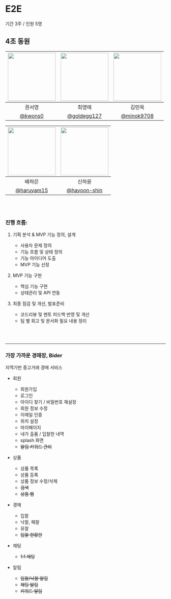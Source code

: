 # E2E

기간 3주 / 인원 5명

## 4조 동원

| [<img src="https://avatars.githubusercontent.com/u/86402215?v=4" width="150" height="150"/>](https://github.com/kwons0) | [<img src="https://avatars.githubusercontent.com/u/109134495?v=4" width="150" height="150"/>](https://github.com/choiyoungae) | [<img src="https://avatars.githubusercontent.com/u/69307683?v=4" width="150" height="150"/>](https://github.com/minok9708) |
| :---------------------------------------------------------------------------------------------------------------------: | :---------------------------------------------------------------------------------------------------------------------------: | :------------------------------------------------------------------------------------------------------------------------: |
|                                                         권서영                                                          |                                                            최영애                                                             |                                                           김민옥                                                           |
|                                          [@kwons0](https://github.com/kwons0)                                           |                                         [@goldegg127](https://github.com/goldegg127)                                          |                                         [@minok9708](https://github.com/minok9708)                                         |

| [<img src="https://avatars.githubusercontent.com/u/110523397?v=4" width="150" height="150"/>](https://github.com/haruyam15) | [<img src="https://avatars.githubusercontent.com/u/184901224?v=4" width="150" height="150"/>](https://github.com/hayoon-shin) |
| :-------------------------------------------------------------------------------------------------------------------------: | :---------------------------------------------------------------------------------------------------------------------------: |
|                                                           배하은                                                            |                                                            신하윤                                                             |
|                                         [@haruyam15](https://github.com/haruyam15)                                          |                                        [@hayoon-shin](https://github.com/hayoon-shin)                                         |

<br/>
<br/>

### 진행 흐름:

1. 기획 분석 & MVP 기능 정의, 설계
   - 사용자 문제 정의
   - 기능 흐름 및 상태 정의
   - 기능 아이디어 도출
   - MVP 기능 선정

2. MVP 기능 구현
   - 핵심 기능 구현
   - 상태관리 및 API 연동

3. 최종 점검 및 개선, 발표준비
   - 코드리뷰 및 멘토 피드백 반영 및 개선
   - 팀 별 회고 및 문서화 필요 내용 정리

<br/>
<br/>

---

### 가장 가까운 경매장, Bider

지역기반 중고거래 경매 서비스

- 회원
  - 회원가입
  - 로그인
  - 아이디 찾기 / 비밀번호 재설정
  - 회원 정보 수정
  - 이메일 인증
  - 위치 설정
  - 마이페이지
  - 내가 출품 / 입찰한 내역
  - splash 화면
  - ~~알림 키워드 관리~~

- 상품
  - 상품 목록
  - 상품 등록
  - 상품 정보 수정/삭제
  - ~~검색~~
  - ~~상품 찜~~

- 경매
  - 입찰
  - 낙찰, 패찰
  - 유찰
  - ~~입찰 현황판~~

- 채팅
  - ~~1:1 채팅~~

- 알림
  - ~~입찰/낙찰 알림~~
  - ~~채팅 알림~~
  - ~~키워드 알림~~
